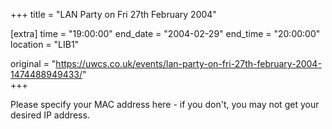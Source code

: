 +++
title = "LAN Party on Fri 27th February 2004"

[extra]
time = "19:00:00"
end_date = "2004-02-29"
end_time = "20:00:00"
location = "LIB1"

original = "https://uwcs.co.uk/events/lan-party-on-fri-27th-february-2004-1474488949433/"    
+++

Please specify your MAC address here - if you don't, you may not get your desired IP address.

